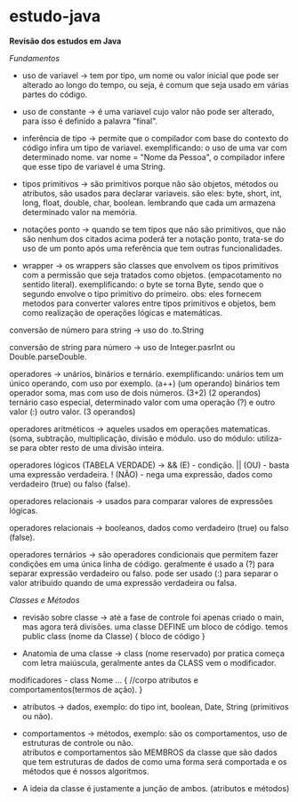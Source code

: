 # estudo-java

**Revisão dos estudos em Java**

_Fundamentos_

- uso de variavel -> tem por tipo, um nome ou valor inicial que pode ser alterado ao longo do tempo, ou seja, é comum que seja usado em várias partes do código. 
- uso de constante -> é uma variavel cujo valor não pode ser alterado, para isso é definido a palavra "final".

- inferência de tipo -> permite que o compilador com base do contexto do código infira um tipo de variavel. 
exemplificando: o uso de uma var com determinado nome. var nome = "Nome da Pessoa", o compilador infere que esse tipo de variavel é uma String. 

- tipos primitivos -> são primitivos porque não são objetos, métodos ou atributos, são usados para declarar variaveis. 
são eles: byte, short, int, long, float, double, char, boolean. 
lembrando que cada um armazena determinado valor na memória. 

- notações ponto -> quando se tem tipos que não são primitivos, que não são nenhum dos citados acima poderá ter a notação ponto, trata-se do uso de um ponto após uma referência que tem outras funcionalidades.  

- wrapper -> os wrappers são classes que envolvem os tipos primitivos com a permissão que seja tratados como objetos. (empacotamento no sentido literal). exemplificando: o byte se torna Byte, sendo que o segundo envolve o tipo primitivo do primeiro. 
obs: eles fornecem metodos para converter valores entre tipos primitivos e objetos, bem como realização de operações lógicas e matemáticas. 

conversão de número para string -> uso do .to.String

conversão de string para número -> uso de Integer.pasrInt ou Double.parseDouble.

operadores -> unários, binários e ternário. 
exemplificando: 
unários tem um único operando, com uso por exemplo. (a++) (um operando)
binários tem operador soma, mas com uso de dois números. (3+2) (2 operandos)
ternário caso especial, determinado valor com uma operação (?) e outro valor (:) outro valor. (3 operandos)

operadores aritméticos -> aqueles usados em operações matematicas. (soma, subtração, multiplicação, divisão e módulo. 
uso do módulo: utiliza-se para obter resto de uma divisão inteira. 

operadores lógicos (TABELA VERDADE) -> && (E) - condição. 
|| (OU) - basta uma expressão verdadeira. 
! (NÃO) - nega uma expressão, dados como verdadeiro (true) ou falso (false). 

operadores relacionais -> usados para comparar valores de expressões lógicas. 

operadores relacionais -> booleanos, dados como verdadeiro (true) ou falso (false). 

operadores ternários -> são operadores condicionais que permitem fazer condições em uma única linha de código.
geralmente é usado a (?) para separar expressão verdadeiro ou falso. 
pode ser usado (:) para separar o valor atribuido quando de uma expressão verdadeira ou falsa. 


_Classes e Métodos_
- revisão sobre classe -> até a fase de controle foi apenas criado o main, mas agora terá divisões. 
uma classe DEFINE um bloco de código. 
temos public class (nome da Classe) {
bloco de código
}

- Anatomia de uma classe -> class (nome reservado) por pratica começa com letra maiúscula, geralmente antes da CLASS vem o modificador. 

modificadores - class Nome ... {
//corpo 
atributos e comportamentos(termos de ação). 
}

- atributos -> dados, exemplo: do tipo int, boolean, Date, String (primitivos ou não).
- comportamentos -> métodos, exemplo: são os comportamentos, uso de estruturas de controle ou não.  
atributos e comportamentos são MEMBROS da classe que são dados que tem estruturas de dados de como uma forma será comportada e os métodos que é nossos algoritmos. 

- A ideia da classe é justamente a junção de ambos. (atributos e métodos)
